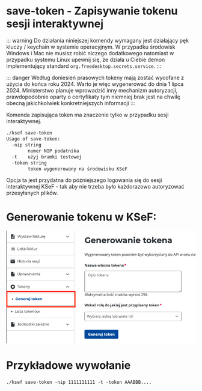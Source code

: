 # save-token - Zapisywanie tokenu sesji interaktywnej

::: warning
Do działania niniejszej komendy wymagany jest działający pęk kluczy / keychain w systemie operacyjnym. W przypadku środowisk Windows i Mac nie musisz robić niczego dodatkowego natomiast w przypadku systemu Linux upewnij się, że działa u Ciebie demon implementujący standard `org.freedesktop.secrets.service`.
:::

::: danger
Według doniesień prasowych tokeny mają zostać wycofane z użycia do końca roku 2024. Warto je więc wygenerować do dnia 1 lipca 2024. Ministerstwo planuje wprowadzić inny mechanizm autoryzacji, prawdopodobnie oparty o certyfikaty tym niemniej brak jest na chwilę obecną jakichkolwiek konkretniejszych informacji
:::

Komenda zapisująca token ma znaczenie tylko w przypadku sesji interaktywnej.

```shell
./ksef save-token
Usage of save-token:
  -nip string
        numer NIP podatnika
  -t    użyj bramki testowej
  -token string
        token wygenerowany na środowisku KSeF
```

Opcja ta jest przydatna do późniejszego logowania się do sesji interaktywnej KSeF - tak aby nie trzeba było każdorazowo autoryzować przesyłanych plików.

# Generowanie tokenu w KSeF:

![Generowanie tokenu](./images/generate-token.png)

# Przykładowe wywołanie

```shell
./ksef save-token -nip 1111111111 -t -token AAABBB....
```
